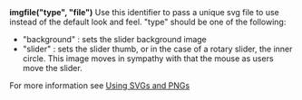 <a name="imgfile_slider"><h3 style="padding-top: 40px; margin-top: 40px;"></h3></a>
**imgfile("type", "file")** Use this identifier to pass a unique svg file to use instead of the default look and feel. "type" should be one of the following:

- "background" : sets the slider background image
- "slider" : sets the slider thumb, or in the case of a rotary slider, the inner circle. This image moves in sympathy with that the mouse as users move the slider.

For more information see [Using SVGs and PNGs](./using_svgs.md)
